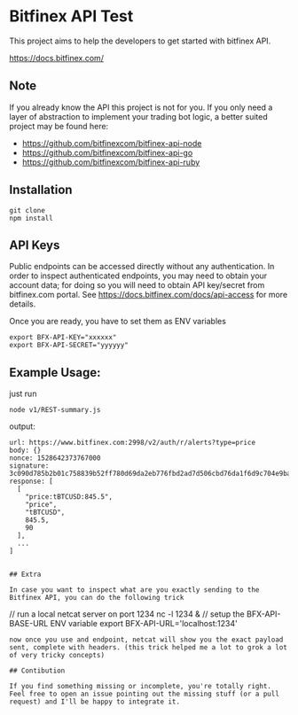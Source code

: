 # Bitfinex API Test

This project aims to help the developers to get started with bitfinex API.

https://docs.bitfinex.com/

## Note

If you already know the API this project is not for you.
If you only need a layer of abstraction to implement your trading bot logic, a better suited project may be found here:

- https://github.com/bitfinexcom/bitfinex-api-node
- https://github.com/bitfinexcom/bitfinex-api-go
- https://github.com/bitfinexcom/bitfinex-api-ruby

## Installation

```
git clone
npm install
```

## API Keys

Public endpoints can be accessed directly without any authentication.
In order to inspect authenticated endpoints, you may need to obtain your account data; for doing so you will need to obtain API key/secret from bitfinex.com portal. See
https://docs.bitfinex.com/docs/api-access for more details.

Once you are ready, you have to set them as ENV variables
```
export BFX-API-KEY="xxxxxx"
export BFX-API-SECRET="yyyyyy"
```

## Example Usage:

just run
```
node v1/REST-summary.js
```
output:
```
url: https://www.bitfinex.com:2998/v2/auth/r/alerts?type=price
body: {}
nonce: 1528642373767000
signature: 3c090d785b2b01c758839b52ff780d69da2eb776fbd2ad7d506cbd76da1f6d9c704e9bac51728107afc4fa9d901ba073
response: [
  [
    "price:tBTCUSD:845.5",
    "price",
    "tBTCUSD",
    845.5,
    90
  ],
  ...
]
```
```

## Extra

In case you want to inspect what are you exactly sending to the Bitfinex API, you can do the following trick

```
// run a local netcat server on port 1234
nc -l 1234 &
// setup the BFX-API-BASE-URL ENV variable
export BFX-API-URL='localhost:1234'
```
now once you use and endpoint, netcat will show you the exact payload sent, complete with headers. (this trick helped me a lot to grok a lot of very tricky concepts)

## Contibution

If you find something missing or incomplete, you're totally right.
Feel free to open an issue pointing out the missing stuff (or a pull request) and I'll be happy to integrate it.
